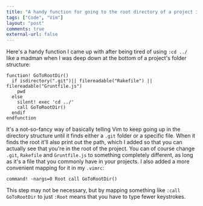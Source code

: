 ```yaml
---
title: "A handy function for going to the root directory of a project in Vim"
tags: ["Code", "Vim"]
layout: "post"
comments: true
external-url: false
---
```


Here's a handy function I came up with after being tired of using `:cd ../` like a madman when I was deep down at the bottom of a project's folder structure:

    function! GoToRootDir()
      if isdirectory(".git")|| filereadable("Rakefile") || filereadable("Gruntfile.js")
        pwd
      else
        silent! exec 'cd ../'
        call GoToRootDir()
      endif
    endfunction

It's a not-so-fancy way of basically telling Vim to keep going up in the directory structure until it finds either a `.git` folder or a specific file. When it finds the root it'll also print out the path, which I added so that you can actually see that you're in the root of the project. You can of course change `.git`, `Rakefile` and `Gruntfile.js` to something completely different, as long as it's a file that you commonly have in your projects. I also added a more convenient mapping for it in my `.vimrc`:

    command! -nargs=0 Root call GoToRootDir()

This step may not be necessary, but by mapping something like `:call GoToRootDir` to just `:Root` means that you have to type fewer keystrokes.
